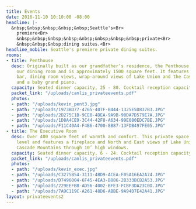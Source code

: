 ```yaml
---
title: Events
date: 2016-11-10 10:10:00 -08:00
headline: |-
  &nbsp;&nbsp;&nbsp;&nbsp;&nbsp;Seattle's<Br>
    premiere<Br>
    &nbsp;&nbsp;&nbsp;&nbsp;&nbsp;&nbsp;&nbsp;&nbsp;private<Br>
    &nbsp;&nbsp;&nbsp;dining suites.<Br>
headline_mobile: Seattle's premiere private dining suites.
rooms:
- title: Penthouse
  desc: Originally built as our grandfather’s residence, the Penthouse sits above
    our dining room and is approximately 1500 square feet. It features a full service
    bar, dining room views, wrap-around views of Lake Union and the Cascade Mountains,
    and a baby grand piano.
  capacity: Seated dinner capacity, 25 - 80. Cocktail reception capacity, 25 - 110
  packet_link: "/uploads/canlis_privateevents.pdf"
  photos:
  - path: "/uploads/kevin_pent3.jpg"
  - path: "/uploads/1973BD77-4765-407F-B444-1325E5D837B3.JPG"
  - path: "/uploads/2D275C1B-9CE0-4DEA-9A9B-90DA7D579E7A.JPG"
  - path: "/uploads/1D8A4CE9-3C44-42F8-A634-99E080EDC7BE.JPG"
  - path: "/uploads/F11C40A4-F4B6-4700-8B87-13FDB497FE05.JPG"
- title: The Executive Room
  desc: Over 400 square feet of warmth and comfort. This private space is on our main
    level and features a fireplace and North and East views of Lake Union and the
    Cascade Mountains through 10’ high windows.
  capacity: Seated dinner capacity, 6 - 24. Cocktail reception capacity, 12 - 30
  packet_link: "/uploads/canlis_privateevents.pdf"
  photos:
  - path: "/uploads/kevin_exec.jpg"
  - path: "/uploads/C3275B54-3111-4BD9-ACEA-F05A16EA2A74.JPG"
  - path: "/uploads/D7496004-6F45-4EA3-B886-2B333BCB2A53.JPG"
  - path: "/uploads/229EEFB8-AD56-4002-BFE3-FCBF3DA23C0D.JPG"
  - path: "/uploads/7A9C119C-A261-48D6-ABBE-9A94D7E42A41.JPG"
layout: privateevents2
---
```


